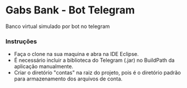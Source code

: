 # Gabs Bank - Bot Telegram
Banco virtual simulado por bot no telegram

### Instruções
- Faça o clone na sua maquina e abra na IDE Eclipse.
- É necessário incluir a biblioteca do Telegram (.jar) no BuildPath da aplicação manualmente.
- Criar o diretório "contas" na raiz do projeto, pois é o diretório padrão para armazenamento dos arquivos de conta.
